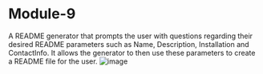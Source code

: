 # Module-9
A README generator that prompts the user with questions regarding their desired README parameters such as Name, Description, Installation and ContactInfo.
It allows the generator to then use these parameters to create a README file for the user.
![image](https://github.com/SpacemanCeezer/Module-9/assets/64385882/635408bc-9ff2-42bb-bbb6-2d4ebd36688a)
